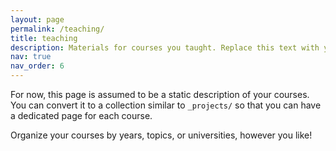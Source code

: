 ```yaml
---
layout: page
permalink: /teaching/
title: teaching
description: Materials for courses you taught. Replace this text with your description.
nav: true
nav_order: 6
---
```

For now, this page is assumed to be a static description of your courses. You can convert it to a collection similar to `_projects/` so that you can have a dedicated page for each course.

Organize your courses by years, topics, or universities, however you like!
